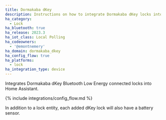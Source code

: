 ```yaml
---
title: Dormakaba dKey
description: Instructions on how to integrate Dormakaba dKey locks into Home Assistant.
ha_category:
  - Lock
ha_bluetooth: true
ha_release: 2023.3
ha_iot_class: Local Polling
ha_codeowners:
  - '@emontnemery'
ha_domain: dormakaba_dkey
ha_config_flow: true
ha_platforms:
  - lock
ha_integration_type: device
---
```


Integrates Dormakaba dKey Bluetooth Low Energy connected locks into Home Assistant.

{% include integrations/config_flow.md %}

In addition to a lock entity, each added dKey lock will also have a battery sensor.
